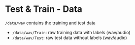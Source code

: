 # Test & Train - Data

`/data/wav` contains the training and test data

* `/data/wav/Train`: raw training data with labels (wav/audio)
* `/data/wav/Test`: raw test data without labels (wav/audio)